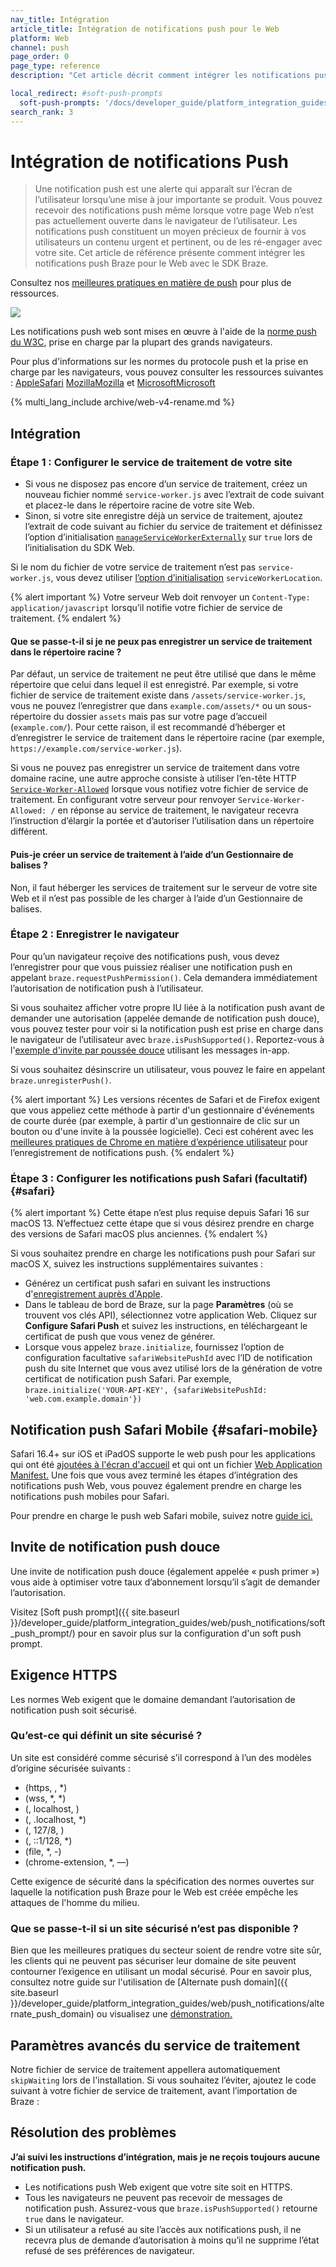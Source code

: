 ```yaml
---
nav_title: Intégration
article_title: Intégration de notifications push pour le Web
platform: Web
channel: push
page_order: 0
page_type: reference
description: "Cet article décrit comment intégrer les notifications push Braze pour le Web via le SDK Braze."

local_redirect: #soft-push-prompts
  soft-push-prompts: '/docs/developer_guide/platform_integration_guides/web/push_notifications/soft_push_prompt/'
search_rank: 3
---
```


# Intégration de notifications Push

> Une notification push est une alerte qui apparaît sur l’écran de l’utilisateur lorsqu’une mise à jour importante se produit. Vous pouvez recevoir des notifications push même lorsque votre page Web n’est pas actuellement ouverte dans le navigateur de l’utilisateur. Les notifications push constituent un moyen précieux de fournir à vos utilisateurs un contenu urgent et pertinent, ou de les ré-engager avec votre site. Cet article de référence présente comment intégrer les notifications push Braze pour le Web avec le SDK Braze.

Consultez nos [meilleures pratiques en matière de push]({{site.baseurl}}/user_guide/message_building_by_channel/push/best_practices/) pour plus de ressources.

![]({{site.baseurl}}/assets/img_archive/web_push2.png)

Les notifications push web sont mises en œuvre à l'aide de la [norme push du W3C](http://www.w3.org/TR/push-api/), prise en charge par la plupart des grands navigateurs.

Pour plus d'informations sur les normes du protocole push et la prise en charge par les navigateurs, vous pouvez consulter les ressources suivantes : [AppleSafari](https://developer.apple.com/notifications/safari-push-notifications/ "Push Notifications") [MozillaMozilla](https://developer.mozilla.org/en-us/docs/web/api/push_api#browser_compatibility "Push API browser compatibility") et [MicrosoftMicrosoft](https://developer.microsoft.com/en-us/microsoft-edge/status/pushapi/ "Push API")

{% multi_lang_include archive/web-v4-rename.md %}

## Intégration

### Étape 1 : Configurer le service de traitement de votre site

- Si vous ne disposez pas encore d’un service de traitement, créez un nouveau fichier nommé `service-worker.js` avec l’extrait de code suivant et placez-le dans le répertoire racine de votre site Web.
- Sinon, si votre site enregistre déjà un service de traitement, ajoutez l’extrait de code suivant au fichier du service de traitement et définissez l’option d’initialisation [`manageServiceWorkerExternally`](https://js.appboycdn.com/web-sdk/latest/doc/modules/braze.html#initialize) sur `true` lors de l’initialisation du SDK Web.

<script src="{{site.baseurl}}/assets/js/embed.js?target=https://github.com/braze-inc/braze-web-sdk/blob/master/sample-builds/cdn/service-worker.js&style=github&showBorder=on&showLineNumbers=on&showFileMeta=on&showCopy=on"></script>

Si le nom du fichier de votre service de traitement n’est pas `service-worker.js`, vous devez utiliser [l’option d’initialisation](https://js.appboycdn.com/web-sdk/latest/doc/modules/braze.html#initializationoptions) `serviceWorkerLocation`.

{% alert important %}
Votre serveur Web doit renvoyer un `Content-Type: application/javascript` lorsqu’il notifie votre fichier de service de traitement.
{% endalert %}

#### Que se passe-t-il si je ne peux pas enregistrer un service de traitement dans le répertoire racine ?

Par défaut, un service de traitement ne peut être utilisé que dans le même répertoire que celui dans lequel il est enregistré. Par exemple, si votre fichier de service de traitement existe dans `/assets/service-worker.js`, vous ne pouvez l’enregistrer que dans `example.com/assets/*` ou un sous-répertoire du dossier `assets` mais pas sur votre page d’accueil (`example.com/`). Pour cette raison, il est recommandé d’héberger et d’enregistrer le service de traitement dans le répertoire racine (par exemple, `https://example.com/service-worker.js`).

Si vous ne pouvez pas enregistrer un service de traitement dans votre domaine racine, une autre approche consiste à utiliser l’en-tête HTTP [`Service-Worker-Allowed`](https://w3c.github.io/ServiceWorker/#service-worker-script-response) lorsque vous notifiez votre fichier de service de traitement. En configurant votre serveur pour renvoyer `Service-Worker-Allowed: /` en réponse au service de traitement, le navigateur recevra l’instruction d’élargir la portée et d’autoriser l’utilisation dans un répertoire différent.

#### Puis-je créer un service de traitement à l’aide d’un Gestionnaire de balises ?

Non, il faut héberger les services de traitement sur le serveur de votre site Web et il n’est pas possible de les charger à l’aide d’un Gestionnaire de balises.

### Étape 2 : Enregistrer le navigateur

Pour qu’un navigateur reçoive des notifications push, vous devez l’enregistrer pour que vous puissiez réaliser une notification push en appelant `braze.requestPushPermission()`. Cela demandera immédiatement l’autorisation de notification push à l’utilisateur. 

Si vous souhaitez afficher votre propre IU liée à la notification push avant de demander une autorisation (appelée demande de notification push douce), vous pouvez tester pour voir si la notification push est prise en charge dans le navigateur de l’utilisateur avec `braze.isPushSupported()`. Reportez-vous à l'[exemple d'invite par poussée douce]({{site.baseurl}}/developer_guide/platform_integration_guides/web/push_notifications/soft_push_prompt/) utilisant les messages in-app.

Si vous souhaitez désinscrire un utilisateur, vous pouvez le faire en appelant `braze.unregisterPush()`.

{% alert important %}
Les versions récentes de Safari et de Firefox exigent que vous appeliez cette méthode à partir d'un gestionnaire d'événements de courte durée (par exemple, à partir d'un gestionnaire de clic sur un bouton ou d'une invite à la poussée logicielle). Ceci est cohérent avec les [meilleures pratiques de Chrome en matière d’expérience utilisateur](https://docs.google.com/document/d/1WNPIS_2F0eyDm5SS2E6LZ_75tk6XtBSnR1xNjWJ_DPE) pour l’enregistrement de notifications push.
{% endalert %}

### Étape 3 : Configurer les notifications push Safari (facultatif) {#safari}

{% alert important %}
Cette étape n’est plus requise depuis Safari 16 sur macOS 13. N’effectuez cette étape que si vous désirez prendre en charge des versions de Safari macOS plus anciennes.
{% endalert %}

Si vous souhaitez prendre en charge les notifications push pour Safari sur macOS X, suivez les instructions supplémentaires suivantes :

- Générez un certificat push safari en suivant les instructions d'[enregistrement auprès d'Apple](https://developer.apple.com/library/mac/documentation/NetworkingInternet/Conceptual/NotificationProgrammingGuideForWebsites/PushNotifications/PushNotifications.html#//apple_ref/doc/uid/TP40013225-CH3-SW33).
- Dans le tableau de bord de Braze, sur la page **Paramètres** (où se trouvent vos clés API), sélectionnez votre application Web. Cliquez sur **Configure Safari Push** et suivez les instructions, en téléchargeant le certificat de push que vous venez de générer.
- Lorsque vous appelez `braze.initialize`, fournissez l’option de configuration facultative `safariWebsitePushId` avec l’ID de notification push du site Internet que vous avez utilisé lors de la génération de votre certificat de notification push Safari. Par exemple, `braze.initialize('YOUR-API-KEY', {safariWebsitePushId: 'web.com.example.domain'})`

## Notification push Safari Mobile {#safari-mobile}

Safari 16.4+ sur iOS et iPadOS supporte le web push pour les applications qui ont été [ajoutées à l'écran d'accueil](https://support.apple.com/guide/iphone/bookmark-favorite-webpages-iph42ab2f3a7/ios#iph4f9a47bbc) et qui ont un fichier [Web Application Manifest.](https://developer.mozilla.org/en-US/docs/Web/Manifest)  Une fois que vous avez terminé les étapes d’intégration des notifications push Web, vous pouvez également prendre en charge les notifications push mobiles pour Safari. 

Pour prendre en charge le push web Safari mobile, suivez notre [guide ici.]({{site.baseurl}}/developer_guide/platform_integration_guides/web/push_notifications/safari_mobile_push/)

## Invite de notification push douce

Une invite de notification push douce (également appelée « push primer ») vous aide à optimiser votre taux d’abonnement lorsqu’il s’agit de demander l’autorisation.

Visitez [Soft push prompt]({{ site.baseurl }}/developer_guide/platform_integration_guides/web/push_notifications/soft_push_prompt/) pour en savoir plus sur la configuration d'un soft push prompt.

## Exigence HTTPS

Les normes Web exigent que le domaine demandant l’autorisation de notification push soit sécurisé.

### Qu’est-ce qui définit un site sécurisé ?

Un site est considéré comme sécurisé s’il correspond à l’un des modèles d’origine sécurisée suivants :

- (https, , \*)
- (wss, \*, \*)
- (, localhost, )
- (, .localhost, \*)
- (, 127/8, )
- (, ::1/128, \*)
- (file, \*, -)
- (chrome-extension, \*, —)

Cette exigence de sécurité dans la spécification des normes ouvertes sur laquelle la notification push Braze pour le Web est créée empêche les attaques de l'homme du milieu.

### Que se passe-t-il si un site sécurisé n’est pas disponible ?

Bien que les meilleures pratiques du secteur soient de rendre votre site sûr, les clients qui ne peuvent pas sécuriser leur domaine de site peuvent contourner l’exigence en utilisant un modal sécurisé. Pour en savoir plus, consultez notre guide sur l'utilisation de [Alternate push domain]({{ site.baseurl }}/developer_guide/platform_integration_guides/web/push_notifications/alternate_push_domain) ou visualisez une [démonstration.](http://appboyj.com/modal-test.html)

## Paramètres avancés du service de traitement

Notre fichier de service de traitement appellera automatiquement `skipWaiting` lors de l'installation. Si vous souhaitez l’éviter, ajoutez le code suivant à votre fichier de service de traitement, avant l’importation de Braze :

<script src="{{site.baseurl}}/assets/js/embed.js?target=https%3A%2F%2Fgithub.com%2Fbraze-inc%2Fbraze-web-sdk%2Fblob%2Fmaster%2Fsnippets%2Fservice-worker-skip-waiting.js&style=github&showBorder=on&showLineNumbers=on&showFileMeta=on&showCopy=on"></script>

## Résolution des problèmes

**J’ai suivi les instructions d’intégration, mais je ne reçois toujours aucune notification push.**
- Les notifications push Web exigent que votre site soit en HTTPS.
- Tous les navigateurs ne peuvent pas recevoir de messages de notification push. Assurez-vous que `braze.isPushSupported()` retourne `true` dans le navigateur.
- Si un utilisateur a refusé au site l’accès aux notifications push, il ne recevra plus de demande d’autorisation à moins qu’il ne supprime l’état refusé de ses préférences de navigateur.

